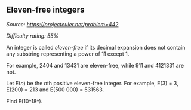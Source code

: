 Eleven-free integers
--------------------

*Source: https://projecteuler.net/problem=442*


*Difficulty rating: 55%*

An integer is called *eleven-free* if its decimal expansion does not
contain any substring representing a power of 11 except 1.

For example, 2404 and 13431 are eleven-free, while 911 and 4121331 are
not.

Let E(*n*) be the *n*th positive eleven-free integer. For example, E(3)
= 3, E(200) = 213 and E(500 000) = 531563.

Find E(10^18^).
